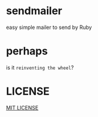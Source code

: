 # sendmailer
easy simple mailer to send by Ruby

# perhaps
is it `reinventing the wheel`?

# LICENSE
[MIT LICENSE](/LICENSE)
